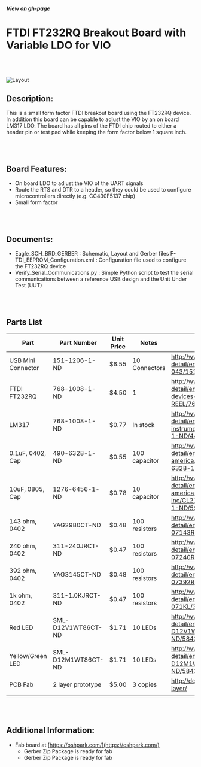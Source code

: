 ##### View on [gh-page](https://odelayio.github.io/FT232RQ-Breakout-Board/)

   
# FTDI FT232RQ Breakout Board with Variable LDO for VIO
<br>
<br>

![Layout](http://odelay.io/projects/FTDI_FT232RQ/Layout.jpg)

   
## Description:
This is a small form factor FTDI breakout board using the FT232RQ device.  In addition this board can be capable to adjust the VIO by an on board LM317 LDO.  The board has all pins of the FTDI chip routed to either a header pin or test pad while keeping the form factor below 1 square inch.

<br>
<br>

## Board Features:

-	On board LDO to adjust the VIO of the UART signals
-	Route the RTS and DTR to a header, so they could be used to configure microcontrollers directly (e.g. CC430F5137 chip)
-	Small form factor

<br>
<br>

## Documents:

- Eagle_SCH_BRD_GERBER : Schematic, Layout and Gerber files
F- TDI_EEPROM_Configuration.xml : Configuration file used to configure the FT232RQ device
- Verify_Serial_Communications.py : Simple Python script to test the serial communications between a reference USB design and the Unit Under Test (UUT)

<br>
<br>

## Parts List

| Part               | Part Number        | Unit Price | Notes         | Link                                                                                                                         |
|--------------------|--------------------|------------|---------------|------------------------------------------------------------------------------------------------------------------------------|
| USB Mini Connector | 151-1206-1-ND      | $6.55      | 10 Connectors | http://www.digikey.com/product-detail/en/edac-inc/690-005-299-043/151-1206-1-ND/4312192                                      |
| FTDI FT232RQ       | 768-1008-1-ND      | $4.50      | 1             | http://www.digikey.com/product-detail/en/ftdi-future-technology-devices-international-ltd/FT232RQ-REEL/768-1008-1-ND/1836403 |
| LM317              | 768-1008-1-ND      | $0.77      | In stock      | http://www.digikey.com/product-detail/en/texas-instruments/LM317DCYR/296-12602-1-ND/443738                                   |
| 0.1uF, 0402, Cap   | 490-6328-1-ND      | $0.55      | 100 capacitor | http://www.digikey.com/product-detail/en/murata-electronics-north-america/GRM155R71C104KA88J/490-6328-1-ND/3845525           |
| 10uF, 0805, Cap    | 1276-6456-1-ND     | $0.78      | 10 capacitor  | http://www.digikey.com/product-detail/en/samsung-electro-mechanics-america-inc/CL21A106KPFNNNG/1276-6456-1-ND/5958084        |
| 143 ohm, 0402      | YAG2980CT-ND       | $0.48      | 100 resistors | http://www.digikey.com/product-detail/en/yageo/RC0402FR-07143RL/YAG2980CT-ND/5281845                                         |
| 240 ohm, 0402      | 311-240JRCT-ND     | $0.47      | 100 resistors | http://www.digikey.com/product-detail/en/yageo/RC0402JR-07240RL/311-240JRCT-ND/729393                                        |
| 392 ohm, 0402      | YAG3145CT-ND       | $0.48      | 100 resistors | http://www.digikey.com/product-detail/en/yageo/RC0402FR-07392RL/YAG3145CT-ND/5282010                                         |
| 1k ohm, 0402       | 311-1.0KJRCT-ND    | $0.47      | 100 resistors | http://www.digikey.com/product-detail/en/yageo/RC0402JR-071KL/311-1.0KJRCT-ND/729355                                         |
| Red LED            | SML-D12V1WT86CT-ND | $1.71      | 10 LEDs       | http://www.digikey.com/product-detail/en/rohm-semiconductor/SML-D12V1WT86/SML-D12V1WT86CT-ND/5843857                         |
| Yellow/Green LED   | SML-D12M1WT86CT-ND | $1.71      | 10 LEDs       | http://www.digikey.com/product-detail/en/rohm-semiconductor/SML-D12M1WT86/SML-D12M1WT86CT-ND/5843861                         |
| PCB Fab            | 2 layer prototype  | $5.00      | 3 copies      | http://docs.oshpark.com/services/two-layer/                                                                                  |
|                    |                    |            |               |                                                                                                                              |

<br>
<br>

## Additional Information:
- Fab board at [https://oshpark.com/](https://oshpark.com/)
  - Gerber Zip Package is ready for fab
  - Gerber Zip Package is ready for fab

